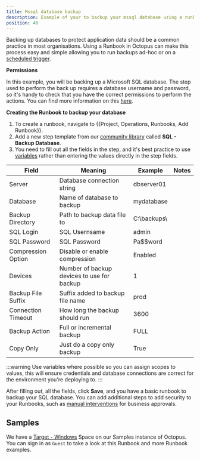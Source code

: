 ```yaml
---
title: Mssql database backup
description: Example of your to backup your mssql database using a runbook
position: 40
---
```


Backing up databases to protect application data should be a common practice in most organisations. Using a Runbook in Octopus can make this process easy and simple allowing you to run backups ad-hoc or on a [scheduled trigger](https://octopus.com/docs/operations-runbooks/scheduled-runbook-trigger). 

**Permissions**

In this example, you will be backing up a Microsoft SQL database. The step used to perform the back up requires a database username and password, so it's handy to check that you have the correct permissions to perform the actions. You can find more information on this [here](https://octopus.com/docs/deployment-examples/database-deployments/sql-server/permissions
). 

**Creating the Runbook to backup your database**


1. To create a runbook, navigate to {{Project, Operations, Runbooks, Add Runbook}}.
2. Add a new step template from our [community library](https://octopus.com/docs/deployment-process/steps/community-step-templates) called **SQL - Backup Database**.
3. You need to fill out all the fields in the step, and it's best practice to use [variables](https://octopus.com/docs/projects/variables) rather than entering the values directly in the step fields.


| Field  | Meaning | Example | Notes |
| ------------- | ------------- | ------------- | ------------- |
| Server | Database connection string | dbserver01 | 
| Database | Name of database to backup | mydatabase |
| Backup Directory | Path to backup data file to | C:\backups\ |
| SQL Login | SQL Usernsame | admin |
| SQL Password | SQL Password | Pa$$word |
| Compression Option | Disable or enable compression | Enabled |
| Devices | Number of backup devices to use for backup | 1 |
| Backup File Suffix | Suffix added to backup file name |prod |
| Connection Timeout | How long the backup should run | 3600 |
| Backup Action | Full or incremental backup| FULL |
| Copy Only | Just do a copy only backup | True |


:::warning
Use variables where possible so you can assign scopes to values, this will ensure credentials and database connections are correct for the environment you're deploying to.
:::

After filling out, all the fields, click **Save**, and you have a basic runbook to backup your SQL database. You can add additional steps to add security to your Runbooks, such as [manual interventions](https://octopus.com/docs/deployment-process/steps/manual-intervention-and-approvals) for business approvals. 

## Samples
We have a [Target - Windows](https://g.octopushq.com/TargetWindowsSamplesSpace) Space on our Samples instance of Octopus. You can sign in as `Guest` to take a look at this Runbook and more Runbook examples.




